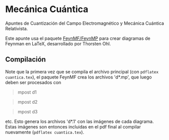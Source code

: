 # Mecánica Cuántica
Apuntes de Cuantización del Campo Electromagnético y Mecánica Cuántica Relativista.

Este apunte usa el paquete [FeynMF/FeynMP](https://ctan.org/pkg/feynmf) para crear diagramas de Feynman en LaTeX, desarrollado por Thorsten Ohl.

## Compilación
Note que la primera vez que se compila el archivo principal (con `pdflatex cuantica.tex`), el paquete FeynMF crea los archivos 'd*.mp', que luego deben ser procesados con

> mpost d1

> mpost d2

> mpost d3

etc. Esto genera los archivos 'd*.1' con las imágenes de cada diagrama. Estas imágenes son entonces incluidas en el pdf final al compilar nuevamente (`pdflatex cuantica.tex`).
